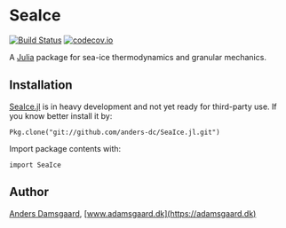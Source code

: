 # SeaIce

[![Build Status](https://travis-ci.org/anders-dc/SeaIce.jl.svg?branch=master)](https://travis-ci.org/anders-dc/SeaIce.jl) [![codecov.io](http://codecov.io/github/anders-dc/SeaIce.jl/coverage.svg?branch=master)](http://codecov.io/github/anders-dc/SeaIce.jl?branch=master)

A [Julia](https://julialang.org) package for sea-ice thermodynamics and granular 
mechanics.

## Installation
[SeaIce.jl](https://github.com/anders-dc/SeaIce.jl) is in heavy development and 
not yet ready for third-party use.  If you know better install it by:

    Pkg.clone("git://github.com/anders-dc/SeaIce.jl.git")

Import package contents with:

    import SeaIce

## Author
[Anders Damsgaard](mailto:andersd@riseup.net),
[www.adamsgaard.dk](https://adamsgaard.dk)
